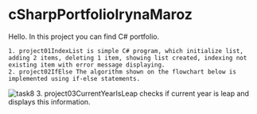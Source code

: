 # cSharpPortfolioIrynaMaroz
Hello. In this project you can find C# portfolio.

    1. project01IndexList is simple C# program, which initialize list, adding 2 items, deleting 1 item, showing list created, indexing not existing item with error message displaying.
    2. project02IfElse The algorithm shown on the flowchart below is implemented using if-else statements.

![task8](https://github.com/MarozIryna/cSharpPortfolioIrynaMaroz/assets/149661028/eed85ede-a739-4ada-873d-7038c9801356)
    3. project03CurrentYearIsLeap checks if current year is leap and displays this information.
